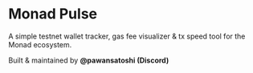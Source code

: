 # Monad Pulse

A simple testnet wallet tracker, gas fee visualizer & tx speed tool for the Monad ecosystem.

Built & maintained by **@pawansatoshi (Discord)**
